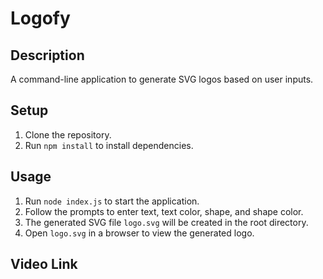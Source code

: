 # Logofy

## Description
A command-line application to generate SVG logos based on user inputs.

## Setup
1. Clone the repository.
2. Run `npm install` to install dependencies.

## Usage
1. Run `node index.js` to start the application.
2. Follow the prompts to enter text, text color, shape, and shape color.
3. The generated SVG file `logo.svg` will be created in the root directory.
4. Open `logo.svg` in a browser to view the generated logo.

## Video Link
